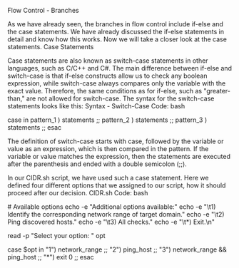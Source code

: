 Flow Control - Branches

As we have already seen, the branches in flow control include if-else and the case statements. We have already discussed the if-else statements in detail and know how this works. Now we will take a closer look at the case statements.
Case Statements

Case statements are also known as switch-case statements in other languages, such as C/C++ and C#. The main difference between if-else and switch-case is that if-else constructs allow us to check any boolean expression, while switch-case always compares only the variable with the exact value. Therefore, the same conditions as for if-else, such as "greater-than," are not allowed for switch-case. The syntax for the switch-case statements looks like this:
Syntax - Switch-Case
Code: bash

case <expression> in
	pattern_1 ) statements ;;
	pattern_2 ) statements ;;
	pattern_3 ) statements ;;
esac

The definition of switch-case starts with case, followed by the variable or value as an expression, which is then compared in the pattern. If the variable or value matches the expression, then the statements are executed after the parenthesis and ended with a double semicolon (;;).

In our CIDR.sh script, we have used such a case statement. Here we defined four different options that we assigned to our script, how it should proceed after our decision.
CIDR.sh
Code: bash

<SNIP>
# Available options
echo -e "Additional options available:"
echo -e "\t1) Identify the corresponding network range of target domain."
echo -e "\t2) Ping discovered hosts."
echo -e "\t3) All checks."
echo -e "\t*) Exit.\n"

read -p "Select your option: " opt

case $opt in
	"1") network_range ;;
	"2") ping_host ;;
	"3") network_range && ping_host ;;
	"*") exit 0 ;;
esac
<SNIP>


